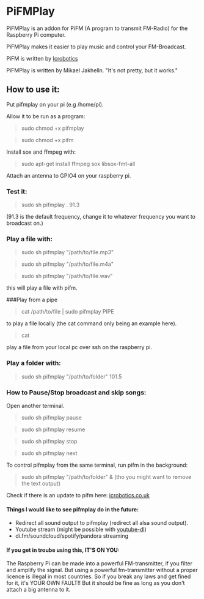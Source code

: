 PiFMPlay
========
PiFMPlay is an addon for PiFM (A program to transmit FM-Radio) for the Raspberry Pi computer.

PiFMPlay makes it easier to play music and control your FM-Broadcast.

PiFM is written by [Icrobotics](http://www.icrobotics.co.uk/wiki/index.php)

PiFMPlay is written by Mikael Jakhelln.
"It's not pretty, but it works."

## How to use it:
Put pifmplay on your pi (e.g /home/pi).

Allow it to be run as a program:
>sudo chmod +x pifmplay

>sudo chmod +x pifm

Install sox and ffmpeg with:
>sudo apt-get install ffmpeg sox libsox-fmt-all 

Attach an antenna to GPIO4 on your raspberry pi.

### Test it:

>sudo sh pifmplay . 91.3

(91.3 is the default frequency, change it to whatever frequency you want to broadcast on.)

### Play a file with:

>sudo sh pifmplay "/path/to/file.mp3"

>sudo sh pifmplay "/path/to/file.m4a"

>sudo sh pifmplay "/path/to/file.wav"

this will play a file with pifm.

###Play from a pipe

>cat /path/to/file | sudo pifmplay PIPE

to play a file locally (the cat command only being an example here).

>cat <audio file> | ssh pi@raspberrypi 'cat - | sudo /home/pi/pifmplay/pifmplay PIPE'

play a file from your local pc over ssh on the raspberry pi.

### Play a folder with:

>sudo sh pifmplay "/path/to/folder" 101.5

### How to Pause/Stop broadcast and skip songs:
Open another terminal.

>sudo sh pifmplay pause

>sudo sh pifmplay resume

>sudo sh pifmplay stop

>sudo sh pifmplay next

To control pifmplay from the same terminal, run pifm in the background:
>sudo sh pifmplay "/path/to/folder" &
(tho you might want to remove the text output)

Check if there is an update to pifm here: 
[icrobotics.co.uk](http://www.icrobotics.co.uk/wiki/index.php/Turning_the_Raspberry_Pi_Into_an_FM_Transmitter)


#### Things I would like to see pifmplay do in the future:
- Redirect all sound output to pifmplay (redirect all alsa sound output).
- Youtube stream (might be possible with [youtube-dl](http://www.raspberrypi.org/phpBB3/viewtopic.php?p=97710))
- di.fm/soundcloud/spotify/pandora streaming

#### If you get in troube using this, IT'S ON YOU:
The Raspberry Pi can be made into a powerful FM-transmitter, if you filter and amplify the signal. 
But using a powerful fm-transmitter without a proper licence is illegal in most countries.
So if you break any laws and get fined for it, it's YOUR OWN FAULT!!
But it should be fine as long as you don't attach a big antenna to it.
